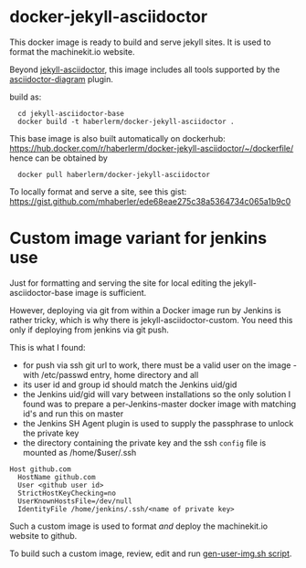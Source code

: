 # docker-jekyll-asciidoctor

This docker image is ready to build and serve jekyll sites. It is used to format the machinekit.io website.

Beyond [jekyll-asciidoctor](https://github.com/asciidoctor/jekyll-asciidoc), this image includes all tools supported by the [asciidoctor-diagram](https://github.com/asciidoctor/asciidoctor-diagram) plugin.

build as:
````
  cd jekyll-asciidoctor-base
  docker build -t haberlerm/docker-jekyll-asciidoctor .
````

This base image is also built automatically on dockerhub: https://hub.docker.com/r/haberlerm/docker-jekyll-asciidoctor/~/dockerfile/
hence can be obtained by

````
  docker pull haberlerm/docker-jekyll-asciidoctor
````

To locally format and serve a site, see this gist: https://gist.github.com/mhaberler/ede68eae275c38a5364734c065a1b9c0

# Custom image variant for jenkins use

Just for formatting and serving the site for local editing the jekyll-asciidoctor-base image is sufficient.

However, deploying via git from within a Docker image run by Jenkins is rather tricky, which is why there is jekyll-asciidoctor-custom. You need this only if deploying from jenkins via git push.

This is what I found:
- for push via ssh git url to work, there must be a valid user on the image - with /etc/passwd entry, home directory and all
- its user id and group id should match the Jenkins uid/gid
- the Jenkins uid/gid will vary between installations so the only solution I found was to prepare a per-Jenkins-master docker image with matching id's and run this on master
- the Jenkins SH Agent plugin is used to supply the passphrase to unlock the private key
- the directory containing the private key and the ssh `config` file is mounted as /home/$user/.ssh

````
Host github.com
  HostName github.com
  User <github user id>
  StrictHostKeyChecking=no
  UserKnownHostsFile=/dev/null
  IdentityFile /home/jenkins/.ssh/<name of private key>
````
Such a custom image is used to format _and_ deploy the machinekit.io website to github.

To build such a custom image, review, edit and run [gen-user-img.sh script](https://github.com/mhaberler/docker-jekyll-asciidoctor/blob/master/jekyll-asciidoctor-custom/gen-user-img.sh).


